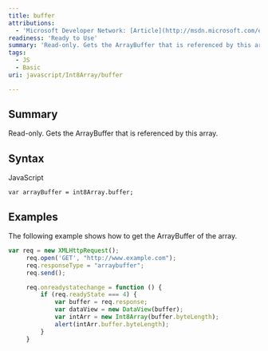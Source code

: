```yaml
---
title: buffer
attributions:
  - 'Microsoft Developer Network: [Article](http://msdn.microsoft.com/en-us/library/ie/br212934(v=vs.94).aspx)'
readiness: 'Ready to Use'
summary: 'Read-only. Gets the ArrayBuffer that is referenced by this array.'
tags:
  - JS
  - Basic
uri: javascript/Int8Array/buffer

---
```

## Summary

Read-only. Gets the ArrayBuffer that is referenced by this array.

## Syntax

<span class="language">JavaScript</span>

    var arrayBuffer = int8Array.buffer;

## Examples

The following example shows how to get the ArrayBuffer of the array.

``` js
var req = new XMLHttpRequest();
     req.open('GET', "http://www.example.com");
     req.responseType = "arraybuffer";
     req.send();

     req.onreadystatechange = function () {
         if (req.readyState === 4) {
             var buffer = req.response;
             var dataView = new DataView(buffer);
             var intArr = new Int8Array(buffer.byteLength);
             alert(intArr.buffer.byteLength);
         }
     }
```

